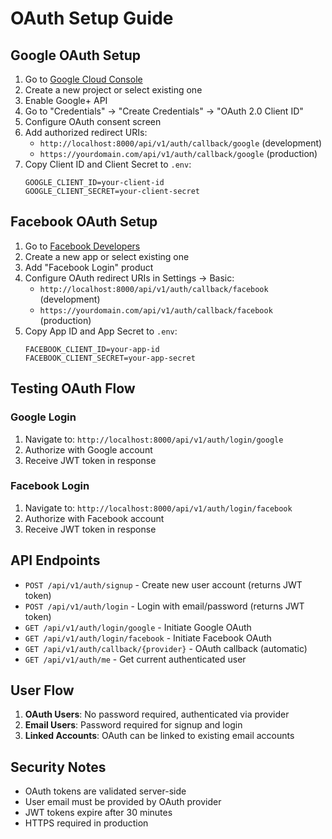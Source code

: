 # OAuth Setup Guide

## Google OAuth Setup

1. Go to [Google Cloud Console](https://console.cloud.google.com/)
2. Create a new project or select existing one
3. Enable Google+ API
4. Go to "Credentials" → "Create Credentials" → "OAuth 2.0 Client ID"
5. Configure OAuth consent screen
6. Add authorized redirect URIs:
   - `http://localhost:8000/api/v1/auth/callback/google` (development)
   - `https://yourdomain.com/api/v1/auth/callback/google` (production)
7. Copy Client ID and Client Secret to `.env`:
   ```
   GOOGLE_CLIENT_ID=your-client-id
   GOOGLE_CLIENT_SECRET=your-client-secret
   ```

## Facebook OAuth Setup

1. Go to [Facebook Developers](https://developers.facebook.com/)
2. Create a new app or select existing one
3. Add "Facebook Login" product
4. Configure OAuth redirect URIs in Settings → Basic:
   - `http://localhost:8000/api/v1/auth/callback/facebook` (development)
   - `https://yourdomain.com/api/v1/auth/callback/facebook` (production)
5. Copy App ID and App Secret to `.env`:
   ```
   FACEBOOK_CLIENT_ID=your-app-id
   FACEBOOK_CLIENT_SECRET=your-app-secret
   ```

## Testing OAuth Flow

### Google Login
1. Navigate to: `http://localhost:8000/api/v1/auth/login/google`
2. Authorize with Google account
3. Receive JWT token in response

### Facebook Login
1. Navigate to: `http://localhost:8000/api/v1/auth/login/facebook`
2. Authorize with Facebook account
3. Receive JWT token in response

## API Endpoints

- `POST /api/v1/auth/signup` - Create new user account (returns JWT token)
- `POST /api/v1/auth/login` - Login with email/password (returns JWT token)
- `GET /api/v1/auth/login/google` - Initiate Google OAuth
- `GET /api/v1/auth/login/facebook` - Initiate Facebook OAuth
- `GET /api/v1/auth/callback/{provider}` - OAuth callback (automatic)
- `GET /api/v1/auth/me` - Get current authenticated user

## User Flow

1. **OAuth Users**: No password required, authenticated via provider
2. **Email Users**: Password required for signup and login
3. **Linked Accounts**: OAuth can be linked to existing email accounts

## Security Notes

- OAuth tokens are validated server-side
- User email must be provided by OAuth provider
- JWT tokens expire after 30 minutes
- HTTPS required in production
